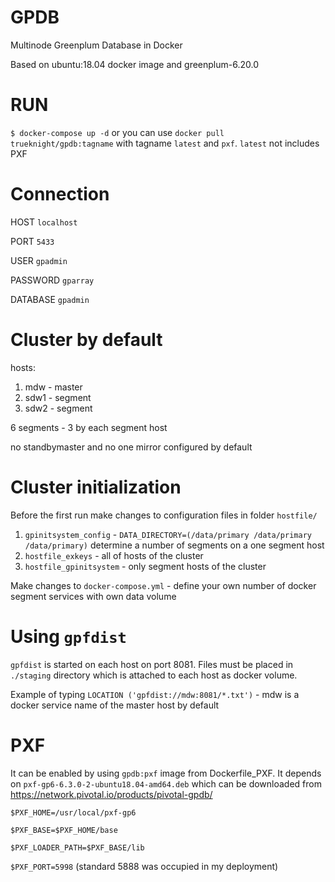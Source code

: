 # GPDB
Multinode Greenplum Database in Docker

Based on ubuntu:18.04 docker image and greenplum-6.20.0 

# RUN
`$ docker-compose up -d`
or you can use `docker pull trueknight/gpdb:tagname` with tagname `latest` and `pxf`. `latest` not includes PXF

# Connection
HOST `localhost`

PORT `5433`

USER `gpadmin`

PASSWORD `gparray`

DATABASE `gpadmin`

# Cluster by default
hosts: 
1) mdw - master
2) sdw1 - segment
3) sdw2 - segment

6 segments - 3 by each segment host

no standbymaster and no one mirror configured by default

# Cluster initialization
Before the first run make changes to configuration files in folder `hostfile/`
1. `gpinitsystem_config` - `DATA_DIRECTORY=(/data/primary /data/primary /data/primary)` determine a number of segments on a one segment host
2. `hostfile_exkeys` - all of hosts of the cluster
3. `hostfile_gpinitsystem` - only segment hosts of the cluster

Make changes to `docker-compose.yml` - define your own number of docker segment services with own data volume

# Using `gpfdist`
`gpfdist` is started on each host on port 8081. Files must be placed in `./staging` directory which is attached to each host as docker volume.

Example of typing `LOCATION ('gpfdist://mdw:8081/*.txt')` - mdw is a docker service name of the master host by default

# PXF
It can be enabled by using `gpdb:pxf` image from Dockerfile_PXF. It depends on `pxf-gp6-6.3.0-2-ubuntu18.04-amd64.deb` which can be downloaded from https://network.pivotal.io/products/pivotal-gpdb/ 

`$PXF_HOME=/usr/local/pxf-gp6`

`$PXF_BASE=$PXF_HOME/base`

`$PXF_LOADER_PATH=$PXF_BASE/lib`

`$PXF_PORT=5998` (standard 5888 was occupied in my deployment)
